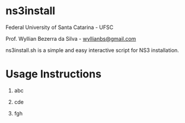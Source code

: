 # ns3install

Federal University of Santa Catarina - UFSC

Prof. Wyllian Bezerra da Silva - wyllianbs@gmail.com
 
ns3install.sh is a simple and easy interactive script for NS3 installation.


# Usage Instructions

1. abc

2. cde

3. fgh




